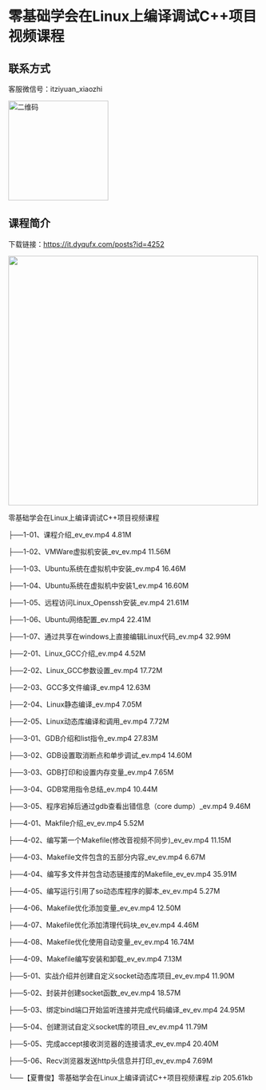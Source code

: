 # 零基础学会在Linux上编译调试C++项目视频课程

## 联系方式

客服微信号：itziyuan_xiaozhi

<img src="https://ziyuanyun.oss-cn-guangzhou.aliyuncs.com/common/20240614073449/666b82192834a.jpg" width="200" height="200" alt="二维码">

## 课程简介

下载链接：https://it.dyqufx.com/posts?id=4252

<img src="https://ziyuanyun.oss-cn-guangzhou.aliyuncs.com/yun/20240711142048/668f79c0e96cc.jpg" width="500" alt="">

  

 零基础学会在Linux上编译调试C++项目视频课程

 ├──1-01、课程介绍_ev_ev.mp4 4.81M

 ├──1-02、VMWare虚拟机安装_ev_ev.mp4 11.56M

 ├──1-03、Ubuntu系统在虚拟机中安装_ev.mp4 16.46M

 ├──1-04、Ubuntu系统在虚拟机中安装1_ev.mp4 16.60M

 ├──1-05、远程访问Linux_Openssh安装_ev.mp4 21.61M

 ├──1-06、Ubuntu网络配置_ev.mp4 22.41M

 ├──1-07、通过共享在windows上直接编辑Linux代码_ev.mp4 32.99M

 ├──2-01、Linux_GCC介绍_ev.mp4 4.52M

 ├──2-02、Linux_GCC参数设置_ev.mp4 17.72M

 ├──2-03、GCC多文件编译_ev.mp4 12.63M

 ├──2-04、Linux静态编译_ev.mp4 7.05M

 ├──2-05、Linux动态库编译和调用_ev.mp4 7.72M

 ├──3-01、GDB介绍和list指令_ev.mp4 27.83M

 ├──3-02、GDB设置取消断点和单步调试_ev.mp4 14.60M

 ├──3-03、GDB打印和设置内存变量_ev.mp4 7.65M

 ├──3-04、GDB常用指令总结_ev.mp4 10.44M

 ├──3-05、程序宕掉后通过gdb查看出错信息（core dump）_ev.mp4 9.46M

 ├──4-01、Makfile介绍_ev_ev.mp4 5.52M

 ├──4-02、编写第一个Makefile(修改音视频不同步)_ev_ev.mp4 11.15M

 ├──4-03、Makefile文件包含的五部分内容_ev_ev.mp4 6.67M

 ├──4-04、编写多文件并包含动态链接库的Makefile_ev_ev.mp4 35.91M

 ├──4-05、编写运行引用了so动态库程序的脚本_ev_ev.mp4 5.27M

 ├──4-06、Makefile优化添加变量_ev_ev.mp4 12.50M

 ├──4-07、Makefile优化添加清理代码块_ev_ev.mp4 4.46M

 ├──4-08、Makefile优化使用自动变量_ev_ev.mp4 16.74M

 ├──4-09、Makefile编写安装和卸载_ev_ev.mp4 7.13M

 ├──5-01、实战介绍并创建自定义socket动态库项目_ev_ev.mp4 11.90M

 ├──5-02、封装并创建socket函数_ev_ev.mp4 18.57M

 ├──5-03、绑定bind端口开始监听连接并完成代码编译_ev_ev.mp4 24.95M

 ├──5-04、创建测试自定义socket库的项目_ev_ev.mp4 11.79M

 ├──5-05、完成accept接收浏览器的连接请求_ev_ev.mp4 20.40M

 ├──5-06、Recv浏览器发送http头信息并打印_ev_ev.mp4 7.69M

 └──【夏曹俊】零基础学会在Linux上编译调试C++项目视频课程.zip 205.61kb

  